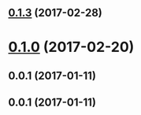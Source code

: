 <a name="0.1.3"></a>
## [0.1.3](https://github.com/alexandre-garrec/react-swipe-card/compare/0.1.2...v0.1.3) (2017-02-28)



<a name="0.1.0"></a>
# [0.1.0](https://github.com/alexandre-garrec/react-swipe-card/compare/0.0.8...v0.1.0) (2017-02-20)



<a name="0.0.1"></a>
## 0.0.1 (2017-01-11)



<a name="0.0.1"></a>
## 0.0.1 (2017-01-11)



